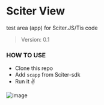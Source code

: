 # Sciter View
test area (app) for Sciter.JS/Tis code

> Version: 0.1

### HOW TO USE

- Clone this repo
- Add `scapp` from Sciter-sdk
- Run it ✌

![image](https://user-images.githubusercontent.com/5108884/115338925-7b4ca700-a1ac-11eb-8ae3-ad4b8ffa4e6a.png)
